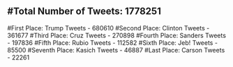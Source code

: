 #Total Number of Tweets: 1778251 
---
#First Place: Trump Tweets - 680610
#Second Place: Clinton Tweets - 361677
#Third Place: Cruz Tweets - 270898
#Fourth Place: Sanders Tweets - 197836
#Fifth Place: Rubio Tweets - 112582
#Sixth Place: Jeb! Tweets - 85500
#Seventh Place: Kasich Tweets - 46887
#Last Place: Carson Tweets - 22261
